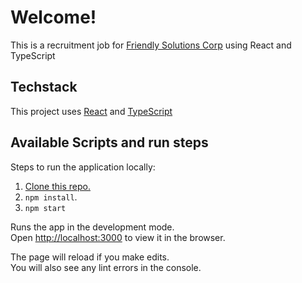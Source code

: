 # Welcome!

This is a recruitment job for [Friendly Solutions Corp](http://www.friendly-solutions.com) using React and TypeScript

## Techstack

This project uses [React](https://reactjs.org/) and [TypeScript](https://www.typescriptlang.org/)

## Available Scripts and run steps

Steps to run the application locally:

1. [Clone this repo.](https://docs.github.com/en/repositories/creating-and-managing-repositories/cloning-a-repository)
2. `npm install`.
3. `npm start`

Runs the app in the development mode.\
Open [http://localhost:3000](http://localhost:3000) to view it in the browser.

The page will reload if you make edits.\
You will also see any lint errors in the console.
